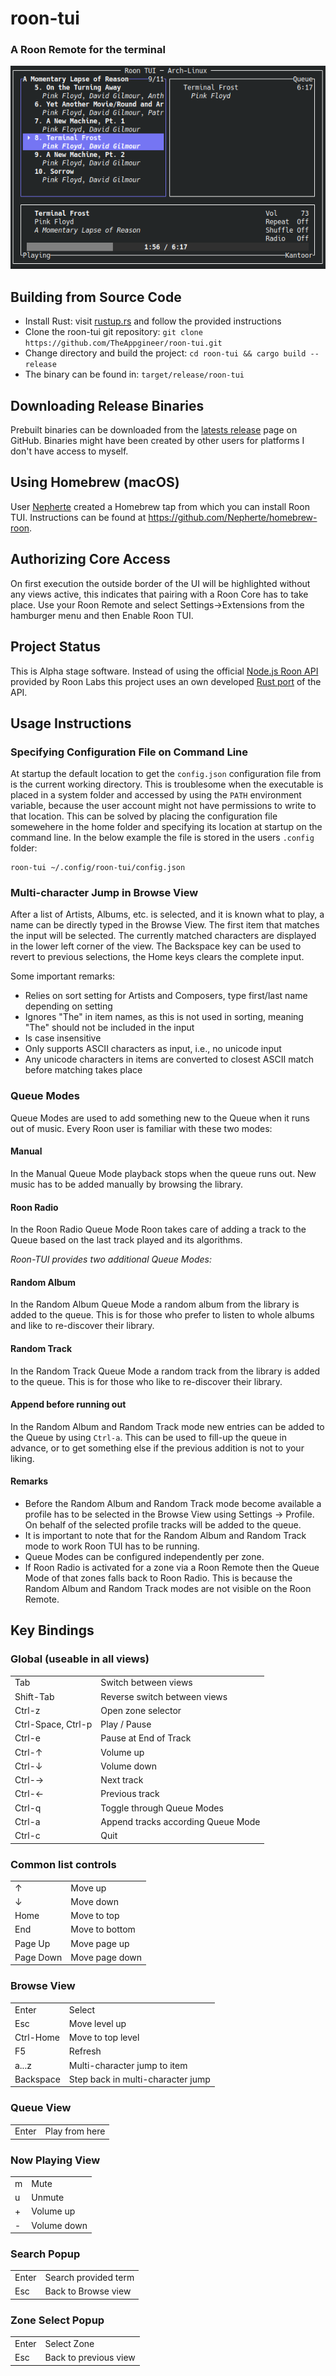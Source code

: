 # roon-tui

### A Roon Remote for the terminal

![Roon TUI screenshot](images/screenshot.png)

## Building from Source Code
* Install Rust: visit [rustup.rs](https://rustup.rs/) and follow the provided instructions
* Clone the roon-tui git repository: `git clone https://github.com/TheAppgineer/roon-tui.git`
* Change directory and build the project: `cd roon-tui && cargo build --release`
* The binary can be found in: `target/release/roon-tui`

## Downloading Release Binaries
Prebuilt binaries can be downloaded from the [latests release](https://github.com/TheAppgineer/roon-tui/releases/latest) page on GitHub. Binaries might have been created by other users for platforms I don't have access to myself.

## Using Homebrew (macOS)
User [Nepherte](https://github.com/Nepherte) created a Homebrew tap from which you can install Roon TUI. Instructions can be found at https://github.com/Nepherte/homebrew-roon.

## Authorizing Core Access
On first execution the outside border of the UI will be highlighted without any views active, this indicates that pairing with a Roon Core has to take place. Use your Roon Remote and select Settings&rarr;Extensions from the hamburger menu and then Enable Roon TUI.

## Project Status
This is Alpha stage software. Instead of using the official [Node.js Roon API](https://github.com/RoonLabs/node-roon-api) provided by Roon Labs this project uses an own developed [Rust port](https://github.com/TheAppgineer/rust-roon-api) of the API.

## Usage Instructions
### Specifying Configuration File on Command Line
At startup the default location to get the `config.json` configuration file from is the current working directory. This is troublesome when the executable is placed in a system folder and accessed by using the `PATH` environment variable, because the user account might not have permissions to write to that location. This can be solved by placing the configuration file somewehere in the home folder and specifying its location at startup on the command line. In the below example the file is stored in the users `.config` folder:

    roon-tui ~/.config/roon-tui/config.json

### Multi-character Jump in Browse View
After a list of Artists, Albums, etc. is selected, and it is known what to play, a name can be directly typed in the Browse View. The first item that matches the input will be selected. The currently matched characters are displayed in the lower left corner of the view. The Backspace key can be used to revert to previous selections, the Home keys clears the complete input.

Some important remarks:
* Relies on sort setting for Artists and Composers, type first/last name depending on setting
* Ignores "The" in item names, as this is not used in sorting, meaning "The" should not be included in the input
* Is case insensitive
* Only supports ASCII characters as input, i.e., no unicode input
* Any unicode characters in items are converted to closest ASCII match before matching takes place

### Queue Modes
Queue Modes are used to add something new to the Queue when it runs out of music. Every Roon user is familiar with these two modes:
#### Manual
In the Manual Queue Mode playback stops when the queue runs out. New music has to be added manually by browsing the library.
#### Roon Radio
In the Roon Radio Queue Mode Roon takes care of adding a track to the Queue based on the last track played and its algorithms.

_Roon-TUI provides two additional Queue Modes:_
#### Random Album
In the Random Album Queue Mode a random album from the library is added to the queue. This is for those who prefer to listen to whole albums and like to re-discover their library.
#### Random Track
In the Random Track Queue Mode a random track from the library is added to the queue. This is for those who like to re-discover their library.
#### Append before running out
In the Random Album and Random Track mode new entries can be added to the Queue by using `Ctrl-a`. This can be used to fill-up the queue in advance, or to get something else if the previous addition is not to your liking.

#### Remarks
* Before the Random Album and Random Track mode become available a profile has to be selected in the Browse View using Settings -> Profile. On behalf of the selected profile tracks will be added to the queue.
* It is important to note that for the Random Album and Random Track mode to work Roon TUI has to be running.
* Queue Modes can be configured independently per zone.
* If Roon Radio is activated for a zone via a Roon Remote then the Queue Mode of that zones falls back to Roon Radio. This is because the Random Album and Random Track modes are not visible on the Roon Remote.

## Key Bindings
### Global (useable in all views)
|||
|---|---|
|Tab|Switch between views
|Shift-Tab|Reverse switch between views
|Ctrl-z|Open zone selector
|Ctrl-Space, Ctrl-p|Play / Pause
|Ctrl-e|Pause at End of Track
|Ctrl-&uarr;|Volume up
|Ctrl-&darr;|Volume down
|Ctrl-&rarr;|Next track
|Ctrl-&larr;|Previous track
|Ctrl-q|Toggle through Queue Modes
|Ctrl-a|Append tracks according Queue Mode
|Ctrl-c|Quit
### Common list controls
|||
|---|---|
|&uarr;|Move up
|&darr;|Move down
|Home|Move to top
|End|Move to bottom
|Page Up|Move page up
|Page Down|Move page down
### Browse View
|||
|---|---|
|Enter|Select
|Esc|Move level up
|Ctrl-Home|Move to top level
|F5|Refresh
|a...z|Multi-character jump to item
|Backspace|Step back in multi-character jump
### Queue View
|||
|---|---|
|Enter|Play from here
### Now Playing View
|||
|---|---|
|m|Mute
|u|Unmute
|+|Volume up
|-|Volume down
### Search Popup
|||
|---|---|
|Enter|Search provided term
|Esc|Back to Browse view
### Zone Select Popup
|||
|---|---|
|Enter|Select Zone
|Esc|Back to previous view
